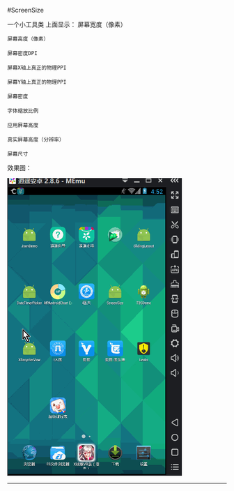 #ScreenSize

一个小工具类
上面显示：
    屏幕宽度（像素）

    屏幕高度（像素）

    屏幕密度DPI

    屏幕X轴上真正的物理PPI

    屏幕Y轴上真正的物理PPI

    屏幕密度

    字体缩放比例

    应用屏幕高度

    真实屏幕高度（分辨率）

    屏幕尺寸

效果图：

![效果][screensize]

--------------------------------
[csdn]:http://blog.csdn.net/zzh_receive/ "我的博客"
[screensize]:https://github.com/Wisdozzh/ScreenSize/raw/master/img/screensize.gif

